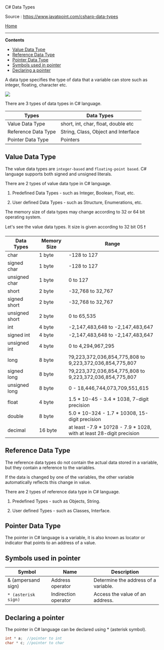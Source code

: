 

C# Data Types

Source : https://www.javatpoint.com/csharp-data-types

[Home](readme.md)

---

**Contents**

- [Value Data Type](#value-data-type)
- [Reference Data Type](#reference-data-type)
- [Pointer Data Type](#pointer-data-type)
- [Symbols used in pointer](#symbols-used-in-pointer)
- [Declaring a pointer](#declaring-a-pointer)


A data type specifies the type of data that a variable can store such as integer, floating, character etc.

![](https://images.javatpoint.com/csharp/images/csharp-data-type1.png)

There are 3 types of data types in C# language.

Types               | Data Types
--------------------|------------------------------------
Value Data Type     | short, int, char, float, double etc
Reference Data Type | String, Class, Object and Interface
Pointer Data Type   | Pointers

## Value Data Type

The value data types are `integer-based` and `floating-point based`. C# language supports both signed and unsigned literals.

There are 2 types of value data type in C# language.

1) Predefined Data Types - such as Integer, Boolean, Float, etc.

2) User defined Data Types - such as Structure, Enumerations, etc.

The memory size of data types may change according to 32 or 64 bit operating system.

Let's see the value data types. It size is given according to 32 bit OS ❗


Data Types     | Memory Size | Range
---------------|-------------|---------------------------------------------------------------------------
char           | 1 byte      | -128 to 127
signed char    | 1 byte      | -128 to 127
unsigned char  | 1 byte      | 0 to 127
short          | 2 byte      | -32,768 to 32,767
signed short   | 2 byte      | -32,768 to 32,767
unsigned short | 2 byte      | 0 to 65,535
int            | 4 byte      | -2,147,483,648 to -2,147,483,647
signed int     | 4 byte      | -2,147,483,648 to -2,147,483,647
unsigned int   | 4 byte      | 0 to 4,294,967,295
long           | 8 byte      | ?9,223,372,036,854,775,808 to <br/> 9,223,372,036,854,775,807
signed long    | 8 byte      | ?9,223,372,036,854,775,808 to <br/> 9,223,372,036,854,775,807
unsigned long  | 8 byte      | 0 - 18,446,744,073,709,551,615
float          | 4 byte      | 1.5 * 10-45 - 3.4 * 1038, 7-digit precision
double         | 8 byte      | 5.0 * 10-324 - 1.7 * 10308, 15-digit precision
decimal        | 16 byte     | at least -7.9 * 10?28 - 7.9 * 1028,<br/>  with at least 28-digit precision

## Reference Data Type

The reference data types do not contain the actual data stored in a variable, but they contain a reference to the variables.

If the data is changed by one of the variables, the other variable automatically reflects this change in value.

There are 2 types of reference data type in C# language.

1) Predefined Types - such as Objects, String.

2) User defined Types - such as Classes, Interface.

## Pointer Data Type

The pointer in C# language is a variable, it is also known as locator or indicator that points to an address of a value.

## Symbols used in pointer

Symbol              | Name                 | Description
--------------------|----------------------|-------------------------------------
& (ampersand sign)  | Address operator     | Determine the address of a variable.
`* (asterisk sign)` | Indirection operator | Access the value of an address.

## Declaring a pointer 

The pointer in C# language can be declared using * (asterisk symbol).

```cs
int * a;  //pointer to int      
char * c; //pointer to char  

```